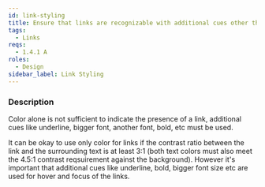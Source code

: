 ```yaml
---
id: link-styling
title: Ensure that links are recognizable with additional cues other than color
tags:
  - Links
reqs:
  - 1.4.1 A
roles:
  - Design
sidebar_label: Link Styling
---
```


### Description

Color alone is not sufficient to indicate the presence of a link, additional cues like underline, bigger font, another font, bold, etc must be used.

It can be okay to use only color for links if the contrast ratio between the link and the surrounding text is at least 3:1 (both text colors must also meet the 4.5:1 contrast reqsuirement against the background). However it's important that additional cues like underline, bold, bigger font size etc are used for hover and focus of the links.
